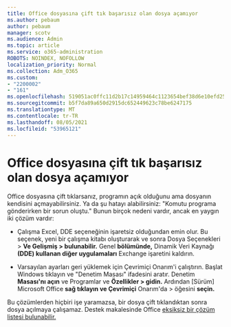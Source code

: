 ```yaml
---
title: Office dosyasına çift tık başarısız olan dosya açamıyor
ms.author: pebaum
author: pebaum
manager: scotv
ms.audience: Admin
ms.topic: article
ms.service: o365-administration
ROBOTS: NOINDEX, NOFOLLOW
localization_priority: Normal
ms.collection: Adm_O365
ms.custom:
- "2200002"
- "161"
ms.openlocfilehash: 519051ac0ffc11d2b17c14959464c1123654bef38d6e10efd252b4ff3d8bbc1b
ms.sourcegitcommit: b5f7da89a650d2915dc652449623c78be6247175
ms.translationtype: MT
ms.contentlocale: tr-TR
ms.lasthandoff: 08/05/2021
ms.locfileid: "53965121"
---
```

# <a name="double-clicking-an-office-file-fails-to-open-it"></a>Office dosyasına çift tık başarısız olan dosya açamıyor

Office dosyasına çift tıklarsanız, programın açık olduğunu ama dosyanın kendisini açmayabilirsiniz. Ya da şu hatayı alabilirsiniz: "Komutu programa gönderirken bir sorun oluştu." Bunun birçok nedeni vardır, ancak en yaygın iki çözüm vardır:

- Çalışma Excel, DDE seçeneğinin işaretsiz olduğundan emin olur. Bu seçenek, yeni bir çalışma kitabı oluşturarak ve sonra Dosya Seçenekleri > **Ve Gelişmiş > bulunabilir.** Genel **bölümünde,** Dinamik Veri Kaynağı **(DDE) kullanan diğer uygulamaları** Exchange işaretini kaldırın.

- Varsayılan ayarları geri yüklemek için Çevrimiçi Onarım'i çalıştırın. Başlat Windows tıklayın ve "Denetim Masası" ifadesini aratır. Denetim **Masası'nı açın** ve Programlar ve **Özellikler > gidin.** Ardından [Sürüm] Microsoft Office **sağ tıklayın ve Çevrimiçi** Onarım'da > öğesini **seçin.**

Bu çözümlerden hiçbiri işe yaramazsa, bir dosya çift tıklandıktan sonra dosya açılmaya çalışamaz. Destek makalesinde Office [eksiksiz bir çözüm listesi bulunabilir.](https://support.office.com/article/Double-clicking-an-Office-file-fails-to-open-it-1e9c0ad9-34c8-4440-a42e-d30186b29ed6)
